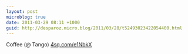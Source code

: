```yaml
---
layout: post
microblog: true
date: 2011-03-29 08:11 +1000
guid: http://desparoz.micro.blog/2011/03/28/t52493023422054400.html
---
```

Coffee (@ Tango) [4sq.com/e1NbkX](http://4sq.com/e1NbkX)
